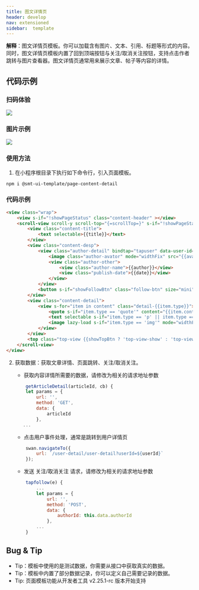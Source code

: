 ```yaml
---
title: 图文详情页
header: develop
nav: extensioned
sidebar:  template
---
```


**解释**：图文详情页模板。你可以加载含有图片、文本、引用、标题等形式的内容。同时，图文详情页模板内置了回到顶端按钮与关注/取消关注按钮，支持点击作者跳转与图片查看器。图文详情页通常用来展示文章、帖子等内容的详情。  

## 代码示例

### 扫码体验

<img src="https://b.bdstatic.com/miniapp/assets/images/doc_demo/smt-detail-pages.png"  class="demo-qrcode-image" />

### 图片示例

<div class="m-doc-custom-examples"><div class="m-doc-custom-examples-correct"><img src="https://b.bdstatic.com/miniapp/images/page_detail.gif"></div></div>

### 使用方法

1. 在小程序根目录下执行如下命令行，引入页面模板。

``` 
npm i @smt-ui-template/page-content-detail
```
### 代码示例
``` html
<view class="wrap">
    <view s-if="!showPageStatus" class="content-header" ></view>
    <scroll-view scroll-y scroll-top="{=scrollTop=}" s-if="!showPageStatus" class="content-container {{isPhoneX ? 'content-container-ipx' : ''}}" bindscroll="onPageScroll" bindtouchmove="scrollPage" bindtouchstart="touchstart">
        <view class="content-title">
            <text selectable>{{title}}</text>
        </view>
        <view class="content-desp">
            <view class="author-detail" bindtap="tapuser" data-user-id="{{authorId}}">
                <image class="author-avator" mode="widthFix" src="{{avator}}"></image>
                <view class="author-other">
                    <view class="author-name">{{author}}</view>
                    <view class="publish-date">{{date}}</view>
                </view>
            </view>
            <button s-if="showFollowBtn" class="follow-btn" size="mini" type="{{isFollow ? 'default' : 'primary'}}" bindtap="tapfollow" loading="{{btnLoading}}">{{btnLoading ? '' : (isFollow ? '已关注' : '关注')}}</button>
        </view>
        <view class="content-detail">
            <view s-for="item in content" class="detail-{{item.type}}">
                <quote s-if="item.type == 'quote'" content="{{item.content}}"></quote>
                <text selectable s-if="item.type == 'p' || item.type == 'title'">{{item.content}}</text>
                <image lazy-load s-if="item.type == 'img'" mode="widthFix" src="{{item.content}}"  data-src="{{item.content}}" bindtap="tapimg" bindlongpress="longtapimg"></image>
            </view>
        </view>
        <top class="top-view {{showTopBtn ? 'top-view-show' : 'top-view-hide'}}" bind:top="backToTop"></top>
    </scroll-view>
</view>
```
2. 获取数据：获取文章详情、页面跳转、关注/取消关注。

    * 获取内容详情所需要的数据，请修改为相关的请求地址参数
    ```js
        getArticleDetail(articleId, cb) {
        let params = {
            url: '',
            method: 'GET',
            data: {
                articleId
            },
       ...     
    ```
    * 点击用户事件处理，通常是跳转到用户详情页
    ```js
        swan.navigateTo({
            url: `/user-detail/user-detail?userId=${userId}`
        });
    ```
    * 发送 关注/取消关注 请求，请修改为相关的请求地址参数
    ```js
        tapfollow(e) {
            ...
            let params = {
                url: '',
                method: 'POST',
                data: {
                    authorId: this.data.authorId
                },
            ...
        }
    ```

## Bug & Tip

* Tip：模板中使用的是测试数据，你需要从接口中获取真实的数据。
* Tip：模板中内置了部分数据记录，你可以定义自己需要记录的数据。
* Tip: 页面模板功能从开发者工具 v2.25.1-rc 版本开始支持

